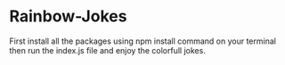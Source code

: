 # Rainbow-Jokes

First install all the packages using npm install command on your terminal 
then run the index.js file and enjoy the colorfull jokes.
